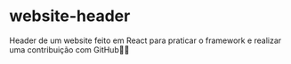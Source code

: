 # website-header
Header de um website feito em React para praticar o framework e realizar uma contribuição com GitHub👍🏻
